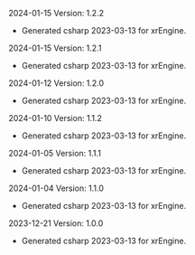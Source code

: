 2024-01-15 Version: 1.2.2
- Generated csharp 2023-03-13 for xrEngine.

2024-01-15 Version: 1.2.1
- Generated csharp 2023-03-13 for xrEngine.

2024-01-12 Version: 1.2.0
- Generated csharp 2023-03-13 for xrEngine.

2024-01-10 Version: 1.1.2
- Generated csharp 2023-03-13 for xrEngine.

2024-01-05 Version: 1.1.1
- Generated csharp 2023-03-13 for xrEngine.

2024-01-04 Version: 1.1.0
- Generated csharp 2023-03-13 for xrEngine.

2023-12-21 Version: 1.0.0
- Generated csharp 2023-03-13 for xrEngine.

